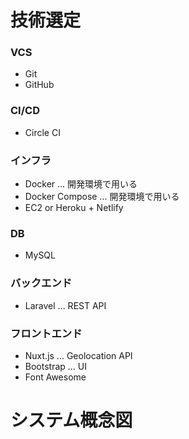 # 技術選定

### VCS
- Git
- GitHub

### CI/CD
- Circle CI

### インフラ
- Docker ... 開発環境で用いる
- Docker Compose ... 開発環境で用いる
- EC2 or Heroku + Netlify 

### DB
- MySQL

### バックエンド
- Laravel ... REST API

### フロントエンド
- Nuxt.js ... Geolocation API
- Bootstrap ... UI
- Font Awesome

# システム概念図